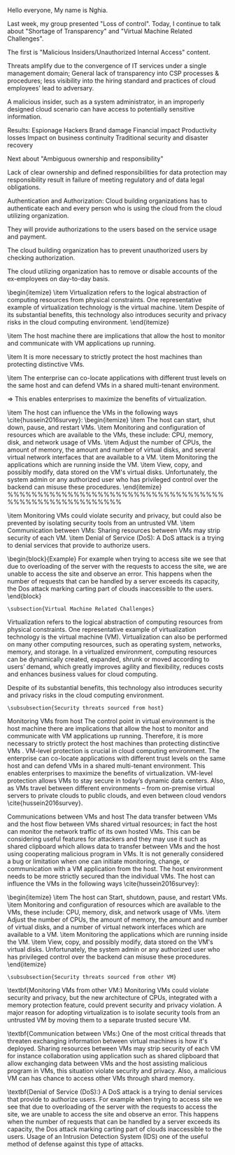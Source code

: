 Hello everyone,
My name is Nghia.

Last week, my group presented "Loss of control".
Today, I continue to talk about "Shortage of Transparency" and "Virtual Machine Related Challenges".
 
The first is "Malicious Insiders/Unauthorized Internal Access" content.
<!-- !Malicious Insiders/Unauthorized Internal Access -->

Threats amplify due to the convergence of IT services under a single management domain; General lack of transparency into CSP processes \& procedures; less visibility into the hiring standard and practices of cloud employees’ lead to adversary.

A malicious insider, such as a system administrator, in an improperly designed cloud scenario can have access to potentially sensitive information.

<!-- we have results -->
Results: 
Espionage
Hackers
Brand damage
Financial impact
Productivity losses
Impact on business continuity
Traditional security and disaster recovery

Next about "Ambiguous ownership and responsibility"
<!-- !Ambiguous ownership \& responsibility -->

Lack of clear ownership and defined responsibilities for data protection may responsibility result in failure of meeting regulatory and of data legal obligations.

<!--  -->
Authentication and Authorization: Cloud building organizations has to authenticate each and every person who is using the cloud from the cloud utilizing organization.

They will provide authorizations to the users based on the service usage and payment.

The cloud building organization has to prevent unauthorized users by checking authorization.

The cloud utilizing organization has to remove or disable accounts of the ex-employees on day-to-day basis.

<!-- @ Virtual Machine Related Challenges -->

\begin{itemize}
\item Virtualization refers to the logical abstraction of computing resources from physical constraints. One representative example of virtualization technology is the virtual machine.
\item Despite of its substantial benefits, this technology also introduces security and privacy risks in the cloud computing environment.
\end{itemize}

<!-- ! Security threats sourced from host -->

\item The host machine there are implications that allow the host to monitor and communicate with VM applications up running.

\item It is more necessary to strictly protect the host machines than protecting distinctive VMs.

\item The enterprise can co-locate applications with different trust levels on the same host and can defend VMs in a shared multi-tenant environment.

$\Rightarrow$ This enables enterprises to maximize the benefits of virtualization.

\item The host can influence the VMs in the following ways \cite{hussein2016survey}:
\begin{itemize}
\item The host can start, shut down, pause, and restart VMs.
\item Monitoring and configuration of resources which are available to the VMs, these include: CPU, memory, disk, and network usage of VMs.
\item Adjust the number of CPUs, the amount of memory, the amount and number of virtual disks, and several virtual network interfaces that are available to a VM.
\item Monitoring the applications which are running inside the VM.
\item View, copy, and possibly modify, data stored on the VM's virtual disks. Unfortunately, the system admin or any authorized user who has privileged control over the backend can misuse these procedures.
\end{itemize}
%%%%%%%%%%%%%%%%%%%%%%%%%%%%%%%%%%%%%%%%%%%%%%%%%%%%%%%

<!-- ! Security threats sourced from other VM -->

\item Monitoring VMs could violate security and privacy, but could also be prevented by isolating security tools from an untrusted VM.
\item Communication between VMs: Sharing resources between VMs may strip security of each VM.
\item Denial of Service (DoS): A DoS attack is a trying to denial services that provide to authorize users.

\begin{block}{Example}
For example when trying to access site we see that due to overloading of the server with the requests to access the site, we are unable to access the site and observe an error. This happens when the number of requests that can be handled by a server exceeds its capacity, the Dos attack marking carting part of clouds inaccessible to the users.
\end{block}

<!-- ok, my presentation is done -->
<!-- Thank you for listening -->

    \subsection{Virtual Machine Related Challenges}

Virtualization refers to the logical abstraction of computing resources from physical constraints. One representative example of virtualization technology is the virtual machine (VM). Virtualization can also be performed on many other computing resources, such as operating system, networks, memory, and storage. In a virtualized environment, computing resources can be dynamically created, expanded, shrunk or moved according to users’ demand, which greatly improves agility and flexibility, reduces costs and enhances business values for cloud computing.

Despite of its substantial benefits, this technology also introduces security and privacy risks in the cloud computing environment.

    \subsubsection{Security threats sourced from host}

Monitoring VMs from host The control point in virtual environment is the host machine there are implications that allow the host to monitor and communicate with VM applications up running. Therefore, it is more necessary to strictly protect the host machines than protecting distinctive VMs . VM-level protection is crucial in cloud computing environment. The enterprise can co-locate applications with different trust levels on the same host and can defend VMs in a shared multi-tenant environment. This enables enterprises to maximize the benefits of virtualization. VM-level protection allows VMs to stay secure in today’s dynamic data centers. Also, as VMs travel between different environments – from on-premise virtual servers to private clouds to public clouds, and even between cloud vendors
\cite{hussein2016survey}.

Communications between VMs and host The data transfer between VMs and the host flow between VMs shared virtual resources; in fact the host can monitor the network traffic of its own hosted VMs. This can be considering useful features for attackers and they may use it such as shared clipboard which allows data to transfer between VMs and the host using cooperating malicious program in VMs. It is not generally considered a bug or limitation when one can initiate monitoring, change, or communication with a VM application from the host. The host environment needs to be more strictly secured than the individual VMs. The host can influence the VMs in the following ways \cite{hussein2016survey}:

\begin{itemize}
\item The host can Start, shutdown, pause, and restart VMs.
\item Monitoring and configuration of resources which are available to the VMs, these include: CPU, memory, disk, and network usage of VMs.
\item Adjust the number of CPUs, the amount of memory, the amount and number of virtual disks, and a number of virtual network interfaces which are available to a VM.
\item Monitoring the applications which are running inside the VM.
\item View, copy, and possibly modify, data stored on the VM's virtual disks. Unfortunately, the system admin or any authorized user who has privileged control over the backend can misuse these procedures.
\end{itemize}

    \subsubsection{Security threats sourced from other VM}

\textbf{Monitoring VMs from other VM:} Monitoring VMs could violate security and privacy, but the new architecture of CPUs, integrated with a memory protection feature, could prevent security and privacy violation. A major reason for adopting virtualization is to isolate security tools from an untrusted VM by moving them to a separate trusted secure VM.

\textbf{Communication between VMs:} One of the most critical threads that threaten exchanging information between virtual machines is how it's deployed. Sharing resources between VMs may strip security of each VM for instance collaboration using application such as shared clipboard that allow exchanging data between VMs and the host assisting malicious program in VMs, this situation violate security and privacy. Also, a malicious VM can has chance to access other VMs through shard memory.

\textbf{Denial of Service (DoS):} A DoS attack is a trying to denial services that provide to authorize users. For example when trying to access site we see that due to overloading of the server with the requests to access the site, we are unable to access the site and observe an error. This happens when the number of requests that can be handled by a server exceeds its capacity, the Dos attack marking carting part of clouds inaccessible to the users. Usage of an Intrusion Detection System (IDS) one of the useful method of defense against this type of attacks.
